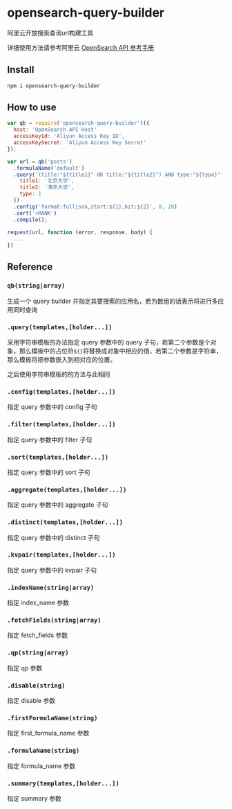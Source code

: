 # opensearch-query-builder

阿里云开放搜索查询url构建工具

详细使用方法请参考阿里云 [OpenSearch API 参考手册](http://docs.aliyun.com/#/pub/opensearch/api-reference/terminology)

## Install
```bash
npm i opensearch-query-builder 
```

## How to use
```js
var qb = require('opensearch-query-builder')({
  host: 'OpenSearch API Host'
  accessKeyId: 'Aliyun Access Key ID',
  accessKeySecret: 'Aliyun Access Key Secret'
});

var url = qb('posts')
  .formulaName('default')
  .query('(title:"${title1}" OR title:"${title2}") AND type:"${type}"', {
    title1: '北京大学',
    title2: '清华大学',
    type: 1
  })
  .config('format:fulljson,start:${1},hit:${2}', 0, 20)
  .sort('+RANK')
  .compile();
  
request(url, function (error, response, body) {
  ...
})

```

## Reference

### `qb(string|array)`
生成一个 query builder 并指定其要搜索的应用名，若为数组的话表示将进行多应用同时查询

### `.query(templates,[holder...])`
采用字符串模板的办法指定 query 参数中的 query 子句，若第二个参数是个对象，那么模板中的占位符`${}`将替换成对象中相应的值，若第二个参数是字符串，那么模板将把参数嵌入到相对应的位置。

之后使用字符串模板的的方法与此相同

### `.config(templates,[holder...])`
指定 query 参数中的 config 子句

### `.filter(templates,[holder...])`
指定 query 参数中的 filter 子句

### `.sort(templates,[holder...])`
指定 query 参数中的 sort 子句

### `.aggregate(templates,[holder...])`
指定 query 参数中的 aggregate 子句

### `.distinct(templates,[holder...])`
指定 query 参数中的 distinct 子句

### `.kvpair(templates,[holder...])`
指定 query 参数中的 kvpair 子句

### `.indexName(string|array)`
指定 index_name 参数

### `.fetchFields(string|array)`
指定 fetch_fields 参数

### `.qp(string|array)`
指定 qp 参数

### `.disable(string)`
指定 disable 参数

### `.firstFormulaName(string)`
指定 first\_formula\_name 参数

### `.formulaName(string)`
指定 formula_name 参数

### `.summary(templates,[holder...])`
指定 summary 参数




